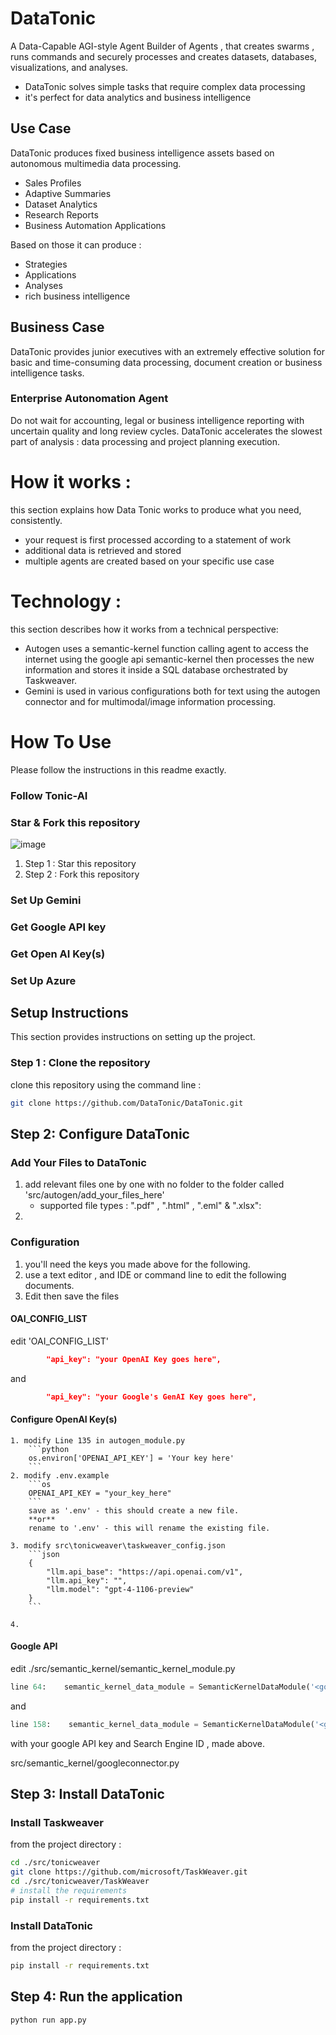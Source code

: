 # DataTonic

A Data-Capable AGI-style Agent Builder of Agents , that creates swarms , runs commands and securely processes and creates datasets, databases, visualizations, and analyses.

- DataTonic solves simple tasks that require complex data processing
- it's perfect for data analytics and business intelligence

## Use Case

DataTonic produces fixed business intelligence assets based on autonomous multimedia data processing. 

- Sales Profiles
- Adaptive Summaries
- Dataset Analytics
- Research Reports
- Business Automation Applications

Based on those it can produce :
- Strategies
- Applications
- Analyses
- rich business intelligence

## Business Case

DataTonic provides junior executives with an extremely effective solution for basic and time-consuming data processing, document creation or business intelligence tasks.

### Enterprise Autonomation Agent

Do not wait for accounting, legal or business intelligence reporting with uncertain quality and long review cycles. DataTonic accelerates the slowest part of analysis : data processing and project planning execution. 

# How it works :

this section explains how Data Tonic works to produce what you need, consistently.

- your request is first processed according to a statement of work
- additional data is retrieved and stored
- multiple agents are created based on your specific use case

# Technology : 

this section describes how it works from a technical perspective:

- Autogen uses a semantic-kernel function calling agent to access the internet using the google api semantic-kernel then processes the new information and stores it inside a SQL database orchestrated by Taskweaver.
- Gemini is used in various configurations both for text using the autogen connector and for multimodal/image information processing. 

# How To Use

Please follow the instructions in this readme exactly. 

### Follow Tonic-AI

### Star & Fork this repository

![image](https://github.com/Tonic-AI/DataTonic/assets/18212928/54e2f12a-0379-49d5-866c-985ea36f0e2b)
1. Step 1 : Star this repository
2. Step 2 : Fork this repository

### Set Up Gemini

### Get Google API key

### Get Open AI Key(s)

### Set Up Azure

## Setup Instructions

This section provides instructions on setting up the project.

### Step 1 : Clone the repository

clone this repository using the command line :

```bash
git clone https://github.com/DataTonic/DataTonic.git
```

## Step 2: Configure DataTonic

### Add Your Files to DataTonic 

1. add relevant files one by one with no folder to the folder called 'src/autogen/add_your_files_here' 
    - supported file types : ".pdf" ,  ".html" ,  ".eml" & ".xlsx":
2. 

### Configuration
1. you'll need the keys you made above for the following.
2. use a text editor , and IDE  or command line to edit the following documents.
3. Edit then save the files 

#### OAI_CONFIG_LIST

edit 'OAI_CONFIG_LIST'

```json
        "api_key": "your OpenAI Key goes here",
```
and 
```json
        "api_key": "your Google's GenAI Key goes here",
```

#### Configure OpenAI Key(s)
    1. modify Line 135 in autogen_module.py
        ```python
        os.environ['OPENAI_API_KEY'] = 'Your key here'
        ```
    2. modify .env.example
        ```os
        OPENAI_API_KEY = "your_key_here"
        ```
        save as '.env' - this should create a new file.
        **or** 
        rename to '.env' - this will rename the existing file.

    3. modify src\tonicweaver\taskweaver_config.json
        ```json
        {
            "llm.api_base": "https://api.openai.com/v1",
            "llm.api_key": "",
            "llm.model": "gpt-4-1106-preview"
        }
        ```

    4. 
#### Google API

edit ./src/semantic_kernel/semantic_kernel_module.py
```python
line 64:    semantic_kernel_data_module = SemanticKernelDataModule('<google_api_key>', '<google_search_engine_id>')
```
and 
```python
line 158:    semantic_kernel_data_module = SemanticKernelDataModule('<google_api_key>', '<google_search_engine_id>')
```
with your google API key and Search Engine ID , made above.

src/semantic_kernel/googleconnector.py


## Step 3: Install DataTonic

### Install Taskweaver

from the project directory :
```bash
cd ./src/tonicweaver
git clone https://github.com/microsoft/TaskWeaver.git
cd ./src/tonicweaver/TaskWeaver
# install the requirements
pip install -r requirements.txt
```
### Install DataTonic
from the project directory :
```bash
pip install -r requirements.txt
```

## Step 4: Run the application

```bash
python run app.py
```